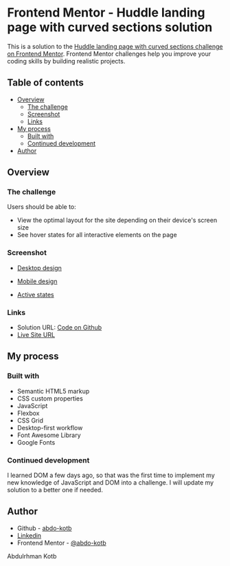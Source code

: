 # Frontend Mentor - Huddle landing page with curved sections solution

This is a solution to the [Huddle landing page with curved sections challenge on Frontend Mentor](https://www.frontendmentor.io/challenges/huddle-landing-page-with-curved-sections-5ca5ecd01e82137ec91a50f2). Frontend Mentor challenges help you improve your coding skills by building realistic projects. 

## Table of contents

- [Overview](#overview)
  - [The challenge](#the-challenge)
  - [Screenshot](#screenshot)
  - [Links](#links)
- [My process](#my-process)
  - [Built with](#built-with)
  - [Continued development](#continued-development)
- [Author](#author)

## Overview

### The challenge

Users should be able to:

- View the optimal layout for the site depending on their device's screen size
- See hover states for all interactive elements on the page

### Screenshot

- [Desktop design](https://user-images.githubusercontent.com/86558336/134560946-40c41013-d71c-416a-811b-dcc13cd95693.jpg)

- [Mobile design](https://user-images.githubusercontent.com/86558336/134561189-7de2c59d-c0b2-4841-aed5-bf8de23ebaf4.jpg)

- [Active states](https://user-images.githubusercontent.com/86558336/134561772-722f474a-79b8-4c93-ad53-b0aa55cfe65e.jpg)

### Links

- Solution URL: [Code on Github](https://github.com/abdo-kotb/huddle-landing-page-with-curved-sections)
- [Live Site URL](https://abdo-kotb.github.com/huddle-landing-page-with-curved-sections)

## My process

### Built with

- Semantic HTML5 markup
- CSS custom properties
- JavaScript
- Flexbox
- CSS Grid
- Desktop-first workflow
- Font Awesome Library
- Google Fonts

### Continued development

I learned DOM a few days ago, so that was the first time to implement my new knowledge of JavaScript and DOM into a challenge. I will update my solution to a better one if needed.

## Author

- Github - [abdo-kotb](github.com/abdo-kotb)
- [Linkedin](https://www.linkedin.com/in/abdulrhman-mohammed-5687781b5/)
- Frontend Mentor - [@abdo-kotb](https://www.frontendmentor.io/profile/abdo-kotb)

Abdulrhman Kotb
